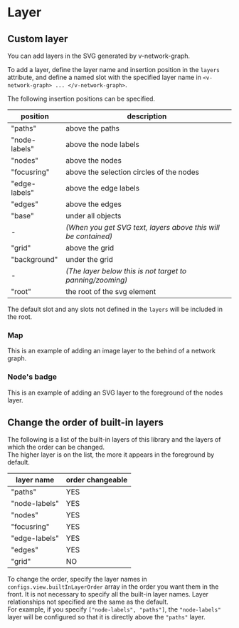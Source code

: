 # Layer

## Custom layer

You can add layers in the SVG generated by v-network-graph.

To add a layer, define the layer name and insertion position
in the `layers` attribute, and define a named slot with the
specified layer name in `<v-network-graph> ... </v-network-graph>`.

The following insertion positions can be specified.

<div class="reference-table">

| position     | description                                                    |
| ------------ | -------------------------------------------------------------- |
| "paths"      | above the paths                                                |
| "node-labels"| above the node labels                                          |
| "nodes"      | above the nodes                                                |
| "focusring"  | above the selection circles of the nodes                       |
| "edge-labels"| above the edge labels                                          |
| "edges"      | above the edges                                                |
| "base"       | under all objects                                              |
| -            | _(When you get SVG text, layers above this will be contained)_ |
| "grid"       | above the grid                                                 |
| "background" | under the grid                                                 |
| -            | _(The layer below this is not target to panning/zooming)_      |
| "root"       | the root of the svg element                                    |

</div>

The default slot and any slots not defined in the `layers` will be
included in the root.

### Map

This is an example of adding an image layer to the behind of a network graph.

<demo-tabs :use-data="true" :demo-height="400">
<template v-slot:demo>
  <DemoMap />
</template>
<template v-slot:source>

<<< @/.vitepress/components/07_layer/01/Map.vue{7-11,28,30-39}

</template>
<template v-slot:data>

<<< @/.vitepress/components/07_layer/01/data.ts

</template>
</demo-tabs>

### Node's badge

This is an example of adding an SVG layer to the foreground of the nodes layer.

<demo-tabs :use-data="true">
<template v-slot:demo>
  <DemoBadge />
</template>
<template v-slot:source>

<<< @/.vitepress/components/07_layer/02/Badge.vue{5-9,22,24-39}

</template>
<template v-slot:data>

<<< @/.vitepress/components/07_layer/02/data.ts

</template>
</demo-tabs>

## Change the order of built-in layers

The following is a list of the built-in layers of this library and the layers of
which the order can be changed.  
The higher layer is on the list, the more it appears in the foreground by default.

<div class="reference-table">

| layer name   | order changeable  |
| ------------ | ----------------- |
| "paths"      | YES               |
| "node-labels"| YES               |
| "nodes"      | YES               |
| "focusring"  | YES               |
| "edge-labels"| YES               |
| "edges"      | YES               |
| "grid"       | NO                |

</div>

To change the order, specify the layer names in `configs.view.builtInLayerOrder`
array in the order you want them in the front. It is not necessary to specify
all the built-in layer names. Layer relationships not specified are the same as
the default.  
For example, if you specify `["node-labels", "paths"]`, the `"node-labels"` layer
will be configured so that it is directly above the `"paths"` layer.

<demo-tabs :use-data="true">
<template v-slot:demo>
  <DemoChangeOrder />
</template>
<template v-slot:source>

<<< @/.vitepress/components/07_layer/03/ChangeOrder.vue{12}

</template>
<template v-slot:data>

<<< @/.vitepress/components/07_layer/03/data.ts

</template>
</demo-tabs>


<script setup>
import DemoMap from '../.vitepress/components/07_layer/01/Map.vue'
import DemoBadge from '../.vitepress/components/07_layer/02/Badge.vue'
import DemoChangeOrder from '../.vitepress/components/07_layer/03/ChangeOrder.vue'
</script>
